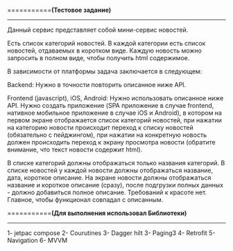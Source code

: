 ===========**(Тестовое задание)**
____________________________________________________________

Данный сервис представляет собой мини-сервис новостей.

Есть список категорий новостей.
В каждой категории есть список новостей, отдаваемых в коротком виде.
Каждую новость можно запросить в полном виде, чтобы получить html содержимое.

В зависимости от платформы задача заключается в следующем:

Backend:
Нужно в точности повторить описанное ниже API.

Frontend (javascript), iOS, Android:
Нужно использовать описанное ниже API.
Нужно создать приложение (SPA приложение в случае frontend, нативное мобильное приложение в случае iOS и Android), в котором на первом экране отображается список категорий новостей, при нажатии на категорию новости происходит переход к списку новостей (обязательно с пейджингом), при нажатии на конкретную новость должен происходить переход к экрану просмотра новости (обратите внимание, что текст новости содержит html).

В списке категорий должны отображаться только названия категорий.
В списке новостей у каждой новости должны отображаться название, дата, короткое описание.
На экране новости должны отображаться название и короткое описание (сразу), после подгрузки полных данных - должно добавиться полное описание.
Требований к красоте нет. Главное, чтобы функционал совпадал с описанным.

===========**(Для выполнения использовал Библиотеки)**
_______________________________________________________________________________
1- jetpac compose 
2- Courutines 
3- Dagger hilt 
3- Paging3 
4- Retrofit
5- Navigation
6- MVVM
